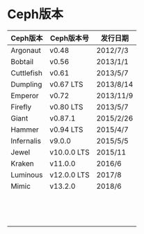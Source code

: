 # Ceph版本

| Ceph版本   | Ceph版本号  | 发行日期  |
| ---------- | ----------- | --------- |
| Argonaut   | v0.48       | 2012/7/3  |
| Bobtail    | v0.56       | 2013/1/1  |
| Cuttlefish | v0.61       | 2013/5/7  |
| Dumpling   | v0.67 LTS   | 2013/8/14 |
| Emperor    | v0.72       | 2013/11/9 |
| Firefly    | v0.80 LTS   | 2013/5/7  |
| Giant      | v0.87.1     | 2015/2/26 |
| Hammer     | v0.94 LTS   | 2015/4/7  |
| Infernalis | v9.0.0      | 2015/5/5  |
| Jewel      | v10.0.0 LTS | 2015/11   |
| Kraken     | v11.0.0     | 2016/6    |
| Luminous   | v12.0.0 LTS | 2017/8    |
| Mimic      | v13.2.0     | 2018/6    |
|            |             |           |
|            |             |           |
|            |             |           |
|            |             |           |
|            |             |           |
|            |             |           |
|            |             |           |
|            |             |           |
|            |             |           |
|            |             |           |
|            |             |           |
|            |             |           |
|            |             |           |

